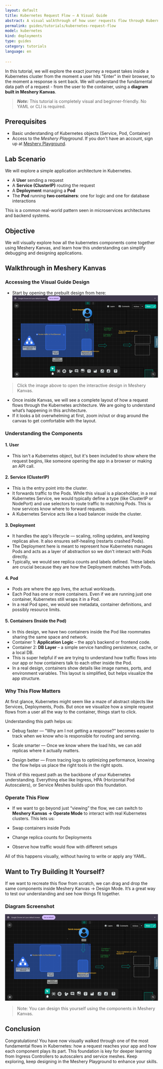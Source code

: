 ```yaml
---
layout: default
title: Kubernetes Request Flow – A Visual Guide
abstract: A visual walkthrough of how user requests flow through Kubernetes components using Meshery Kanvas.
permalink: guides/tutorials/kubernetes-request-flow
model: kubernetes
kind: deployments
type: guides
category: tutorials
language: en

---
```



In this tutorial, we will explore the exact journey a request takes inside a Kubernetes cluster from the moment a user hits "Enter" in their browser, to the moment a response is sent back. We will understand the fundamental data path of a request - from the user to the container, using a **diagram built in Meshery Kanvas**.

> **_Note:_** This tutorial is completely visual and beginner-friendly. No YAML or CLI is required.


## Prerequisites

- Basic understanding of Kubernetes objects (Service, Pod, Container)
- Access to the _Meshery Playground_. If you don't have an account, sign up at [Meshery Playground](https://play.meshery.io/).


## Lab Scenario

We will explore a simple application architecture in Kubernetes.
- A **User** sending a request  
- A **Service (ClusterIP)** routing the request  
- A **Deployment** managing a **Pod**  
- The **Pod** running **two containers**: one for logic and one for database interactions  

This is a common real-world pattern seen in microservices architectures and backend systems.


## Objective

 We will visually explore how all the kubernetes components come together using Meshery Kanvas, and learn how this understanding can simplify debugging and designing applications.


## Walkthrough in Meshery Kanvas

### Accessing the Visual Guide Design

- Start by opening the prebuilt design from here:
  [![Kubernetes Flow Diagram](./kubernetes-request-flow/k8s-request-flow.png)](https://kanvas.new/extension/meshmap?mode=design&design=629b6039-ebb3-4bd8-9b1b-19184fade225)

>  Click the image above to open the interactive design in Meshery Kanvas.

- Once inside Kanvas, we will see a complete layout of how a request flows through the Kubernetes architecture. We are going to understand what’s happening in this architecture.
- If it looks a bit overwhelming at first, zoom in/out or drag around the canvas to get comfortable with the layout.


### Understanding the Components

#### 1. User

- This isn't a Kubernetes object, but it's been included to show where the request begins, like someone opening the app in a browser or making an API call. 

#### 2. Service (ClusterIP)

- This is the entry point into the cluster.
- It forwards traffic to the Pods. While this visual is a placeholder, in a real Kubernetes Service, we would typically define a type (like ClusterIP or NodePort) and use selectors to route traffic to matching Pods. This is how services know where to forward requests.
- A Kubernetes Service acts like a load balancer inside the cluster.

#### 3. Deployment

- It handles the app's lifecycle — scaling, rolling updates, and keeping replicas alive. It also ensures self-healing (restarts crashed Pods).
- The Deployment here is meant to represent how Kubernetes manages Pods and acts as a layer of abstraction so we don't interact with Pods directly.
- Typically, we would see replica counts and labels defined. These labels are crucial because they are how the Deployment matches with Pods.

#### 4. Pod

- Pods are where the app lives, the actual workloads. 
- Each Pod has one or more containers. Even if we are running just one container, Kubernetes still wraps it in a Pod.
- In a real Pod spec, we would see metadata, container definitions, and possibly resource limits. 

#### 5. Containers (Inside the Pod)

- In this design, we have two containers inside the Pod like roommates sharing the same space and network.
- Container 1: **Application Logic** – the app’s backend or frontend code.
- Container 2: **DB Layer** – a simple service handling persistence, cache, or a local DB.
- This is super helpful if we are trying to understand how traffic flows into our app or how containers talk to each other inside the Pod. 
- In a real design, containers show details like image names, ports, and environment variables. This layout is simplified, but helps visualize the app structure.


### Why This Flow Matters

At first glance, Kubernetes might seem like a maze of abstract objects like Services, Deployments, Pods. But once we visualize how a simple request flows from a user all the way to the container, things start to click.

Understanding this path helps us:

- Debug faster — "Why am I not getting a response?" becomes easier to track when we know who is responsible for routing and serving.

- Scale smarter — Once we know where the load hits, we can add replicas where it actually matters.

- Design better — From tracing logs to optimizing performance, knowing the flow helps us place the right tools in the right spots.

Think of this request path as the backbone of your Kubernetes understanding. Everything else like Ingress, HPA (Horizontal Pod Autoscalers), or Service Meshes builds upon this foundation.


### Operate This Flow

- If we want to go beyond just “viewing” the flow, we can switch to **Meshery Kanvas → Operate Mode** to interact with real Kubernetes clusters. 
This lets us:

- Swap containers inside Pods
- Change replica counts for Deployments
- Observe how traffic would flow with different setups

All of this happens visually, without having to write or apply any YAML.


## Want to Try Building It Yourself?

If we want to recreate this flow from scratch, we can drag and drop the same components inside Meshery Kanvas → Design Mode. It’s a great way to test our understanding and see how things fit together.


### Diagram Screenshot

![Kubernetes Flow Diagram](kubernetes-request-flow/k8s-request-flow.png)

> Note: You can design this yourself using the components in Meshery Kanvas.


## Conclusion

Congratulations! You have now visually walked through one of the most fundamental flows in Kubernetes: how a request reaches your app and how each component plays its part. This foundation is key for deeper learning from Ingress Controllers to autoscalers and service meshes. Keep exploring, keep designing in the Meshery Playground to enhance your skills.




